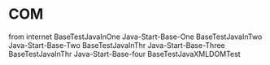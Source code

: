# COM
from internet
BaseTestJavaInOne Java-Start-Base-One
BaseTestJavaInTwo Java-Start-Base-Two
BaseTestJavaInThr Java-Start-Base-Three
BaseTestJavaInThr Java-Start-Base-four
BaseTestJavaXMLDOMTest 